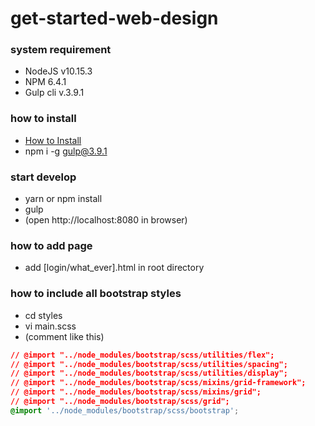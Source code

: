 # get-started-web-design

### system requirement
- NodeJS v10.15.3
- NPM 6.4.1
- Gulp cli v.3.9.1

### how to install
- [How to Install](https://nodejs.org/en/download/)
- npm i -g gulp@3.9.1

### start develop
- yarn or npm install
- gulp
- (open http://localhost:8080 in browser)

### how to add page
- add [login/what_ever].html in root directory

### how to include all bootstrap styles
- cd styles
- vi main.scss
- (comment like this)
```css
// @import "../node_modules/bootstrap/scss/utilities/flex";
// @import "../node_modules/bootstrap/scss/utilities/spacing";
// @import "../node_modules/bootstrap/scss/utilities/display";
// @import "../node_modules/bootstrap/scss/mixins/grid-framework";
// @import "../node_modules/bootstrap/scss/mixins/grid";
// @import "../node_modules/bootstrap/scss/grid";
@import '../node_modules/bootstrap/scss/bootstrap';
```
